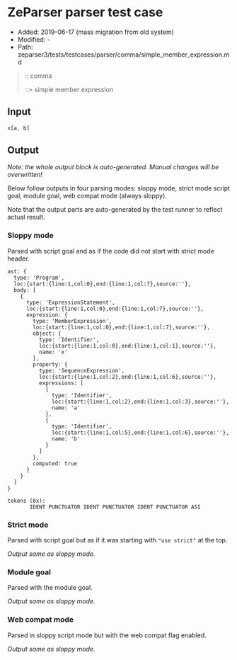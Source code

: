 # ZeParser parser test case

- Added: 2019-06-17 (mass migration from old system)
- Modified: -
- Path: zeparser3/tests/testcases/parser/comma/simple_member_expression.md

> :: comma
>
> ::> simple member expression

## Input

`````js
x[a, b]
`````

## Output

_Note: the whole output block is auto-generated. Manual changes will be overwritten!_

Below follow outputs in four parsing modes: sloppy mode, strict mode script goal, module goal, web compat mode (always sloppy).

Note that the output parts are auto-generated by the test runner to reflect actual result.

### Sloppy mode

Parsed with script goal and as if the code did not start with strict mode header.

`````
ast: {
  type: 'Program',
  loc:{start:{line:1,col:0},end:{line:1,col:7},source:''},
  body: [
    {
      type: 'ExpressionStatement',
      loc:{start:{line:1,col:0},end:{line:1,col:7},source:''},
      expression: {
        type: 'MemberExpression',
        loc:{start:{line:1,col:0},end:{line:1,col:7},source:''},
        object: {
          type: 'Identifier',
          loc:{start:{line:1,col:0},end:{line:1,col:1},source:''},
          name: 'x'
        },
        property: {
          type: 'SequenceExpression',
          loc:{start:{line:1,col:2},end:{line:1,col:6},source:''},
          expressions: [
            {
              type: 'Identifier',
              loc:{start:{line:1,col:2},end:{line:1,col:3},source:''},
              name: 'a'
            },
            {
              type: 'Identifier',
              loc:{start:{line:1,col:5},end:{line:1,col:6},source:''},
              name: 'b'
            }
          ]
        },
        computed: true
      }
    }
  ]
}

tokens (8x):
       IDENT PUNCTUATOR IDENT PUNCTUATOR IDENT PUNCTUATOR ASI
`````

### Strict mode

Parsed with script goal but as if it was starting with `"use strict"` at the top.

_Output same as sloppy mode._

### Module goal

Parsed with the module goal.

_Output same as sloppy mode._

### Web compat mode

Parsed in sloppy script mode but with the web compat flag enabled.

_Output same as sloppy mode._
